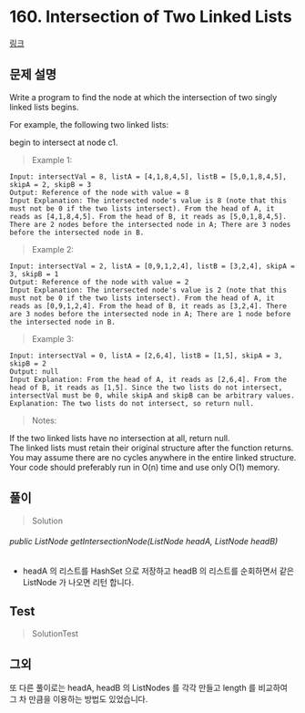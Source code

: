 # 160. Intersection of Two Linked Lists   
[링크](https://leetcode.com/problems/intersection-of-two-linked-lists/)

## 문제 설명

Write a program to find the node at which the intersection of two singly linked lists begins.

For example, the following two linked lists:

begin to intersect at node c1.

> Example 1:

```
Input: intersectVal = 8, listA = [4,1,8,4,5], listB = [5,0,1,8,4,5], skipA = 2, skipB = 3
Output: Reference of the node with value = 8
Input Explanation: The intersected node's value is 8 (note that this must not be 0 if the two lists intersect). From the head of A, it reads as [4,1,8,4,5]. From the head of B, it reads as [5,0,1,8,4,5]. There are 2 nodes before the intersected node in A; There are 3 nodes before the intersected node in B.
 ```

> Example 2:

```
Input: intersectVal = 2, listA = [0,9,1,2,4], listB = [3,2,4], skipA = 3, skipB = 1
Output: Reference of the node with value = 2
Input Explanation: The intersected node's value is 2 (note that this must not be 0 if the two lists intersect). From the head of A, it reads as [0,9,1,2,4]. From the head of B, it reads as [3,2,4]. There are 3 nodes before the intersected node in A; There are 1 node before the intersected node in B.
 ```

> Example 3:

```
Input: intersectVal = 0, listA = [2,6,4], listB = [1,5], skipA = 3, skipB = 2
Output: null
Input Explanation: From the head of A, it reads as [2,6,4]. From the head of B, it reads as [1,5]. Since the two lists do not intersect, intersectVal must be 0, while skipA and skipB can be arbitrary values.
Explanation: The two lists do not intersect, so return null.
 ```

> Notes:

If the two linked lists have no intersection at all, return null.  
The linked lists must retain their original structure after the function returns.  
You may assume there are no cycles anywhere in the entire linked structure.  
Your code should preferably run in O(n) time and use only O(1) memory.

## 풀이
> Solution

###### public ListNode getIntersectionNode(ListNode headA, ListNode headB) 
- headA 의 리스트를 HashSet 으로 저장하고 headB 의 리스트를 순회하면서 같은 ListNode 가 나오면 리턴 합니다. 


## Test    
> SolutionTest


## 그외
또 다른 풀이로는 headA, headB 의 ListNodes 를 각각 만들고 length 를 비교하여 그 차 만큼을 이용하는 방법도 있었습니다. 
